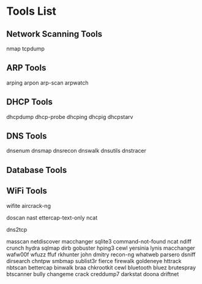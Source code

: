 # Tools List

## Network Scanning Tools
nmap tcpdump

## ARP Tools
arping arpon arp-scan arpwatch

## DHCP Tools
dhcpdump dhcp-probe dhcping dhcpig dhcpstarv

## DNS Tools
dnsenum dnsmap dnsrecon dnswalk dnsutils dnstracer

## Database Tools

## WiFi Tools
wifite aircrack-ng

 doscan nast ettercap-text-only ncat

 dns2tcp 

masscan netdiscover macchanger sqlite3 command-not-found
ncat ndiff crunch hydra sqlmap  dirb gobuster hping3  cewl
yersinia lynis macchanger wafw00f wfuzz ffuf rkhunter john dmitry recon-ng
whatweb parsero dsniff dirsearch chntpw smbmap sublist3r fierce
firewalk goldeneye httrack nbtscan bettercap binwalk braa chkrootkit
cewl bluetooth bluez brutespray btscanner bully changeme crack
creddump7 darkstat doona driftnet

